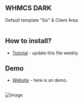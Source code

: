 ## WHMCS DARK 
Default template "Six" & Client Area <br/><br />

## How to install?
* [Tutorial](https://pipiasibogdan.ovh/github/whmcs-dark/) - update this file weekly.

## Demo
* [Website](https://core.cynichost.com) - here is an demo.<br /><br />

![Image](http://core.cynichost.com/templates/six/css/demo.png)

